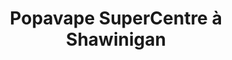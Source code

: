 ---
title: "Popavape SuperCentre à Shawinigan"
url: /shawinigan/popavape-supercentre-a-shawinigan/
shop: e-cigarette
---